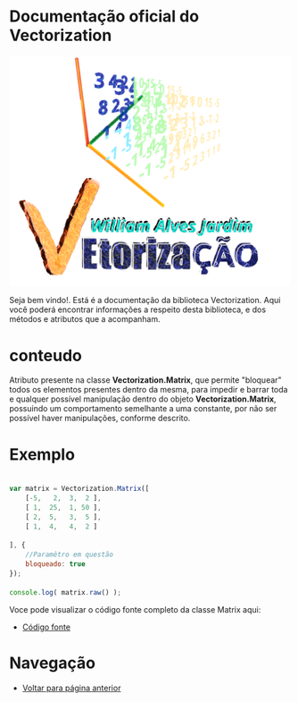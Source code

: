 # Documentação oficial do Vectorization
![Logo do projeto](https://github.com/WilliamJardim/Vectorization/blob/main/imagens/logo512x512.png)

Seja bem vindo!. Está é a documentação da biblioteca Vectorization.
Aqui você poderá encontrar informações a respeito desta biblioteca, e dos métodos e atributos que a acompanham.

# conteudo
Atributo presente na classe **Vectorization.Matrix**, que permite "bloquear" todos os elementos presentes dentro da mesma, para impedir e barrar toda e qualquer possível manipulação dentro do objeto **Vectorization.Matrix**, possuindo um comportamento semelhante a uma constante, por não ser possível haver manipulações, conforme descrito.

# Exemplo
```javascript

var matrix = Vectorization.Matrix([
    [-5,   2,  3,  2 ],
    [ 1,  25,  1, 50 ],
    [ 2,  5,   3,  5 ],
    [ 1,  4,   4,  2 ]

], {
    //Paramêtro em questão
    bloqueado: true
});

console.log( matrix.raw() );

```

Voce pode visualizar o código fonte completo da classe Matrix aqui:
* [Código fonte](https://github.com/WilliamJardim/Vectorization/blob/main/src/Matrix.js)

# Navegação
* [Voltar para página anterior](../page.md)